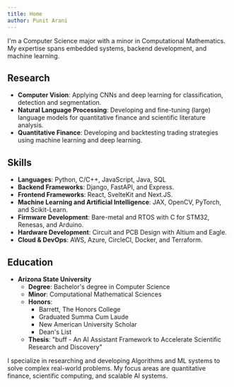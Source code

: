 ```yaml
---
title: Home
author: Punit Arani
---
```


I'm a Computer Science major with a minor in Computational Mathematics.
My expertise spans embedded systems, backend development, and machine learning.

## Research

- **Computer Vision**: Applying CNNs and deep learning for classification, detection and segmentation.
- **Natural Language Processing**: Developing and fine-tuning (large) language models for quantitative finance and scientific literature analysis.
- **Quantitative Finance**: Developing and backtesting trading strategies using machine learning and deep learning.

## Skills

- **Languages**: Python, C/C++, JavaScript, Java, SQL
- **Backend Frameworks**: Django, FastAPI, and Express.
- **Frontend Frameworks**: React, SvelteKit and Next.JS.
- **Machine Learning and Artificial Intelligence**: JAX, OpenCV, PyTorch, and Scikit-Learn.
- **Firmware Development**: Bare-metal and RTOS with C for STM32, Renesas, and Arduino.
- **Hardware Development**: Circuit and PCB Design with Altium and Eagle.
- **Cloud & DevOps**: AWS, Azure, CircleCI, Docker, and Terraform.

## Education

- **Arizona State University**
  - **Degree**: Bachelor's degree in Computer Science
  - **Minor**: Computational Mathematical Sciences
  - **Honors**:
    - Barrett, The Honors College
    - Graduated Summa Cum Laude
    - New American University Scholar
    - Dean's List
  - **Thesis**: "buff - An AI Assistant Framework to Accelerate Scientific Research and Discovery"

I specialize in researching and developing Algorithms and ML systems to solve complex real-world problems.
My focus areas are quantitative finance, scientific computing, and scalable AI systems.
